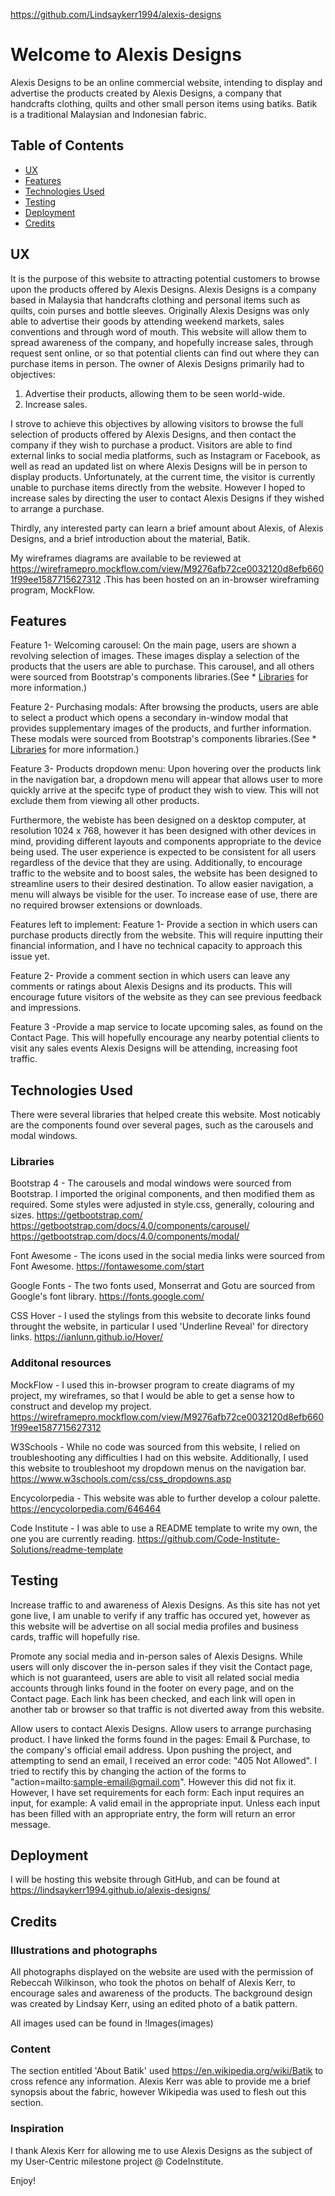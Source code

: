 https://github.com/Lindsaykerr1994/alexis-designs

# Welcome to Alexis Designs

Alexis Designs to be an online commercial website, intending to display and advertise the products created by Alexis Designs, a company that handcrafts clothing, quilts and other small person items using batiks. Batik is a traditional Malaysian and Indonesian fabric.

## Table of Contents
* [UX](#ux)
* [Features](#features)
* [Technologies Used](#technologies-used)
* [Testing](#testing)
* [Deployment](#deployment)
* [Credits](#credits)


## UX

It is the purpose of this website to attracting potential customers to browse upon the products offered by Alexis Designs. Alexis Designs is a company based in Malaysia that handcrafts clothing and personal items such as quilts, coin purses and bottle sleeves. 
Originally Alexis Designs was only able to advertise their goods by attending weekend markets, sales conventions and through word of mouth. This website will allow them to spread awareness of the company, and hopefully increase sales, through request sent online, or so that potential clients can find out where they can purchase items in person.
The owner of Alexis Designs primarily had to objectives:
1. Advertise their products, allowing them to be seen world-wide.
2. Increase sales.

I strove to achieve this objectives by allowing visitors to browse the full selection of products offered by Alexis Designs, and then contact the company if they wish to purchase a product.
Visitors are able to find external links to social media platforms, such as Instagram or Facebook, as well as read an updated list on where Alexis Designs will be in person to display products.
Unfortunately, at the current time, the visitor is currently unable to purchase items directly from the website. However I hoped to increase sales by directing the user to contact Alexis Designs if they wished to arrange a purchase.

Thirdly, any interested party can learn a brief amount about Alexis, of Alexis Designs, and a brief introduction about the material, Batik.

My wireframes diagrams are available to be reviewed at https://wireframepro.mockflow.com/view/M9276afb72ce0032120d8efb6601f99ee1587715627312 .This has been hosted on an in-browser wireframing program, MockFlow.


## Features

Feature 1- Welcoming carousel:
            On the main page, users are shown a revolving selection of images. These images display a selection of the products that the users are able to purchase.
            This carousel, and all others were sourced from Bootstrap's components libraries.(See * [Libraries](#Libraries) for more information.)

Feature 2- Purchasing modals:
            After browsing the products, users are able to select a product which opens a secondary in-window modal that provides supplementary images of the products, and further information.
            These modals were sourced from Bootstrap's components libraries.(See * [Libraries](#Libraries) for more information.)

Feature 3- Products dropdown menu:
            Upon hovering over the products link in the navigation bar, a dropdown menu will appear that allows user to more quickly arrive at the specifc type of product they wish to view.
            This will not exclude them from viewing all other products.

Furthermore, the webiste has been designed on a desktop computer, at resolution 1024 x 768, however it has been designed with other devices in mind, providing different layouts and components appropriate to the device being used. The user experience is expected to be consistent for all users regardless of the device that they are using.
Additionally, to encourage traffic to the website and to boost sales, the website has been designed to streamline users to their desired destination. To allow easier navigation, a menu will always be visible for the user.
To increase ease of use, there are no required browser extensions or downloads.

Features left to implement:
Feature 1- Provide a section in which users can purchase products directly from the website. This will require inputting their financial information, and I have no technical capacity to approach this issue yet.

Feature 2- Provide a comment section in which users can leave any comments or ratings about Alexis Designs and its products. This will encourage future visitors of the website as they can see previous feedback and impressions.

Feature 3 -Provide a map service to locate upcoming sales, as found on the Contact Page. This will hopefully encourage any nearby potential clients to visit any sales events Alexis Designs will be attending, increasing foot traffic.


## Technologies Used

There were several libraries that helped create this website. Most noticably are the components found over several pages, such as the carousels and modal windows.

### Libraries

Bootstrap 4 - The carousels and modal windows were sourced from Bootstrap. I imported the original components, and then modified them as required. Some styles were adjusted in style.css, generally, colouring and sizes. 
https://getbootstrap.com/
https://getbootstrap.com/docs/4.0/components/carousel/
https://getbootstrap.com/docs/4.0/components/modal/

Font Awesome - The icons used in the social media links were sourced from Font Awesome.
https://fontawesome.com/start

Google Fonts - The two fonts used, Monserrat and Gotu are sourced from Google's font library.
https://fonts.google.com/

CSS Hover - I used the stylings from this website to decorate links found throught the website, in particular I used 'Underline Reveal' for directory links.
https://ianlunn.github.io/Hover/

### Additonal resources

MockFlow - I used this in-browser program to create diagrams of my project, my wireframes, so that I would be able to get a sense how to construct and develop my project.
https://wireframepro.mockflow.com/view/M9276afb72ce0032120d8efb6601f99ee1587715627312

W3Schools - While no code was sourced from this website, I relied on troubleshooting any difficulties I had on this website. Additionally, I used this website to troubleshoot my dropdown menus on the navigation bar.
https://www.w3schools.com/css/css_dropdowns.asp

Encycolorpedia - This website was able to further develop a colour palette.
https://encycolorpedia.com/646464

Code Institute - I was able to use a README template to write my own, the one you are currently reading.
https://github.com/Code-Institute-Solutions/readme-template

## Testing 

Increase traffic to and awareness of Alexis Designs.
    As this site has not yet gone live, I am unable to verify if any traffic has occured yet, however as this website will be advertise on all social media profiles  and business cards, traffic will hopefully rise.
    
Promote any social media and in-person sales of Alexis Designs.
    While users will only discover the in-person sales if they visit the Contact page, which is not guaranteed, users are able to visit all related social media accounts through links found in the footer on every page, and on the Contact page.
    Each link has been checked, and each link will open in another tab or browser so that traffic is not diverted away from this website.

Allow users to contact Alexis Designs.
Allow users to arrange purchasing product.
    I have linked the forms found in the pages: Email & Purchase, to the company's official email address.
    Upon pushing the project, and attempting to send an email, I received an error code: "405 Not Allowed". I tried to rectify this by changing the action of the forms to "action=mailto:sample-email@gmail.com". However this did not fix it.
    However, I have set requirements for each form:
        Each input requires an input, for example: A valid email in the appropriate input.
        Unless each input has been filled with an appropriate entry, the form will return an error message.

## Deployment

I will be hosting this website through GitHub, and can be found at https://lindsaykerr1994.github.io/alexis-designs/


## Credits

### Illustrations and photographs

All photographs displayed on the website are used with the permission of Rebeccah Wilkinson, who took the photos on behalf of Alexis Kerr, to encourage sales and awareness of the products.
The background design was created by Lindsay Kerr, using an edited photo of a batik pattern. 

All images used can be found in !Images(images)

### Content

The section entitled 'About Batik' used https://en.wikipedia.org/wiki/Batik to cross refence any information. Alexis Kerr was able to provide me a brief synopsis about the fabric, however Wikipedia was used to flesh out this section.

### Inspiration

I thank Alexis Kerr for allowing me to use Alexis Designs as the subject of my User-Centric milestone project @ CodeInstitute.

Enjoy!
